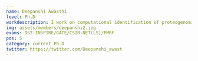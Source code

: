 ```yaml
---
name: Deepanshi Awasthi
level: Ph.D
workdescription: I work on computational identification of proteogenomic events by integrating transcriptomic variation with mass spectrometry peptidome. 
img: assets/members/deepanshi2.jpg
exams: DST-INSPIRE/GATE/CSIR-NET(LS)/PMRF
pos: 5
category: current Ph.D
twitter: https://twitter.com/Deepanshi_awast
---
```

